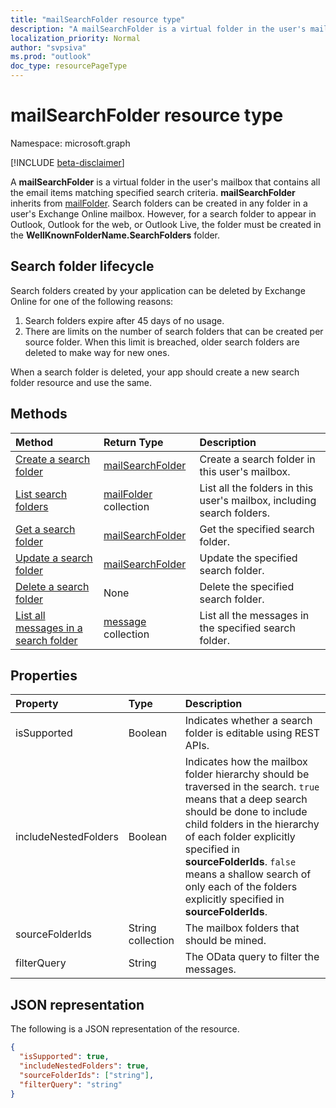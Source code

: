 ```yaml
---
title: "mailSearchFolder resource type"
description: "A mailSearchFolder is a virtual folder in the user's mailbox that contains all the email items matching specified search criteria. mailSearchFolder inherits from mailFolder."
localization_priority: Normal
author: "svpsiva"
ms.prod: "outlook"
doc_type: resourcePageType
---
```


# mailSearchFolder resource type

Namespace: microsoft.graph

[!INCLUDE [beta-disclaimer](../../includes/beta-disclaimer.md)]

A **mailSearchFolder** is a virtual folder in the user's mailbox that contains all the email items matching specified search criteria. **mailSearchFolder** inherits from [mailFolder](mailfolder.md). Search folders can be created in any folder in a user's Exchange Online mailbox. However, for a search folder to appear in Outlook, Outlook for the web, or Outlook Live, the folder must be created in the **WellKnownFolderName.SearchFolders** folder. 

## Search folder lifecycle

Search folders created by your application can be deleted by Exchange Online for one of the following reasons:

1.	Search folders expire after 45 days of no usage. 
2.	There are limits on the number of search folders that can be created per source folder. When this limit is breached, older search folders are deleted to make way for new ones. 

When a search folder is deleted, your app should create a new search folder resource and use the same.


## Methods

| Method | Return Type  | Description |
|:---------------|:--------|:----------|
| [Create a search folder](../api/mailsearchfolder-post.md) | [mailSearchFolder](mailsearchfolder.md) | Create a search folder in this user's mailbox. |
| [List search folders](../api/mailfolder-list-childfolders.md) | [mailFolder](mailfolder.md) collection | List all the folders in this user's mailbox, including search folders. |
| [Get a search folder](../api/mailfolder-get.md) | [mailSearchFolder](mailsearchfolder.md) | Get the specified search folder. |
| [Update a search folder](../api/mailsearchfolder-update.md) | [mailSearchFolder](mailsearchfolder.md) | Update the specified search folder. |
| [Delete a search folder](../api/mailfolder-delete.md) | None | Delete the specified search folder. |
| [List all messages in a search folder](../api/mailfolder-list-messages.md) | [message](message.md) collection | List all the messages in the specified search folder. |

## Properties

| Property | Type | Description |
|:---------------|:--------|:----------|
| isSupported | Boolean | Indicates whether a search folder is editable using REST APIs. |
| includeNestedFolders | Boolean | Indicates how the mailbox folder hierarchy should be traversed in the search. `true` means that a deep search should be done to include child folders in the hierarchy of each folder explicitly specified in **sourceFolderIds**. `false` means a shallow search of only each of the folders explicitly specified in **sourceFolderIds**. |
| sourceFolderIds | String collection | The mailbox folders that should be mined. |
| filterQuery | String | The OData query to filter the messages. |

## JSON representation

The following is a JSON representation of the resource.

<!-- {
  "blockType": "resource",
  "@odata.type": "microsoft.graph.mailSearchFolder"
}-->

```json
{
  "isSupported": true,
  "includeNestedFolders": true,
  "sourceFolderIds": ["string"],
  "filterQuery": "string"
}

```

<!-- uuid: 8fcb5dbc-d5aa-4681-8e31-b001d5168d79
2018-01-23 14:57:30 UTC -->
<!--
{
  "type": "#page.annotation",
  "description": "mailSearchFolder resource",
  "keywords": "",
  "section": "documentation",
  "tocPath": "",
  "suppressions": []
}
-->
